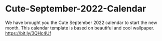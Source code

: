 # Cute-September-2022-Calendar
We have brought you the Cute September 2022 calendar to start the new month. This calendar template is based on beautiful and cool wallpaper. https://bit.ly/3QHc4Uf
